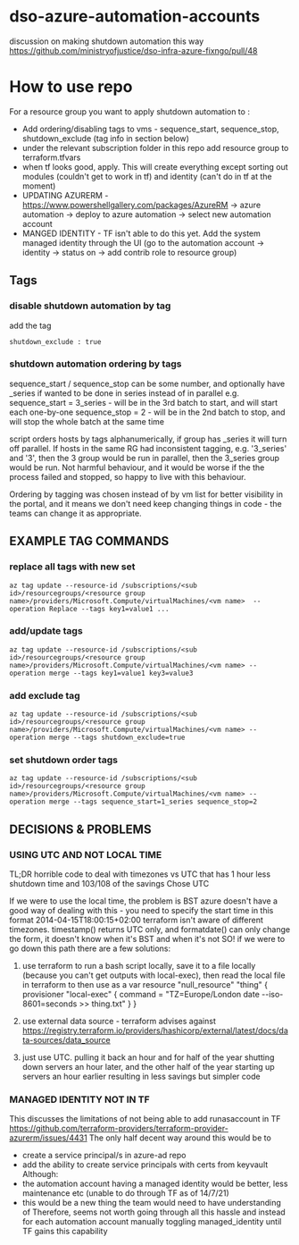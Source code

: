 # dso-azure-automation-accounts

discussion on making shutdown automation this way https://github.com/ministryofjustice/dso-infra-azure-fixngo/pull/48

# How to use repo
For a resource group you want to apply shutdown automation to :
- Add ordering/disabling tags to vms - sequence_start, sequence_stop, shutdown_exclude (tag info in section below)
- under the relevant subscription folder in this repo add resource group to terraform.tfvars
- when tf looks good, apply. This will create everything except sorting out modules (couldn't get to work in tf) and identity (can't do in tf at the moment)
- UPDATING AZURERM - https://www.powershellgallery.com/packages/AzureRM -> azure automation -> deploy to azure automation -> select new automation account
- MANGED IDENTITY - TF isn't able to do this yet. Add the system managed identity through the UI (go to the automation account -> identity -> status on -> add contrib role to resource group)

## Tags

### disable shutdown automation by tag
add the tag 
```
shutdown_exclude : true
```

### shutdown automation ordering by tags

sequence_start / sequence_stop can be some number, and optionally have _series if wanted to be done in series instead of in parallel
e.g. 
sequence_start = 3_series - will be in the 3rd batch to start, and will start each one-by-one 
sequence_stop = 2 - will be in the 2nd batch to stop, and will stop the whole batch at the same time 

script orders hosts by tags alphanumerically, if group has _series it will turn off parallel.
If hosts in the same RG had inconsistent tagging, e.g. '3_series' and '3', then the 3 group would be run in parallel, then the 3_series group would be run.
Not harmful behaviour, and it would be worse if the the process failed and stopped, so happy to live with this behaviour.

Ordering by tagging was chosen instead of by vm list for better visibility in the portal, and it means we don't need keep changing things in code - the teams can change it as appropriate.

## EXAMPLE TAG COMMANDS

### replace all tags with new set
```
az tag update --resource-id /subscriptions/<sub id>/resourcegroups/<resource group name>/providers/Microsoft.Compute/virtualMachines/<vm name>	--operation Replace --tags key1=value1 ...
```

### add/update tags
```
az tag update --resource-id /subscriptions/<sub id>/resourcegroups/<resource group name>/providers/Microsoft.Compute/virtualMachines/<vm name> --operation merge --tags key1=value1 key3=value3
```

### add exclude tag
```
az tag update --resource-id /subscriptions/<sub id>/resourcegroups/<resource group name>/providers/Microsoft.Compute/virtualMachines/<vm name> --operation merge --tags shutdown_exclude=true
```

### set shutdown order tags
```
az tag update --resource-id /subscriptions/<sub id>/resourcegroups/<resource group name>/providers/Microsoft.Compute/virtualMachines/<vm name> --operation merge --tags sequence_start=1_series sequence_stop=2
```


## DECISIONS & PROBLEMS

### USING UTC AND NOT LOCAL TIME
TL;DR
horrible code to deal with timezones vs UTC that has 1 hour less shutdown time and 103/108 of the savings
Chose UTC

If we were to use the local time, the problem is BST
azure doesn't have a good way of dealing with this - you need to specify the start time in this format
2014-04-15T18:00:15+02:00
terraform isn't aware of different timezones. timestamp() returns UTC only, and formatdate() can only change the form, it doesn't know when it's BST and when it's not
SO! if we were to go down this path there are a few solutions:

1. use terraform to run a bash script locally, save it to a file locally (because you can't get outputs with local-exec), then read the local file in terraform to then use as a var
resource "null_resource" "thing" {
  provisioner "local-exec" {
      command = "TZ=Europe/London date --iso-8601=seconds >> thing.txt"
  }
}

2. use external data source - terraform advises against https://registry.terraform.io/providers/hashicorp/external/latest/docs/data-sources/data_source

3. just use UTC. pulling it back an hour and for half of the year shutting down servers an hour later, and the other half of the year starting up servers an hour earlier
resulting in less savings but simpler code


### MANAGED IDENTITY NOT IN TF
This discusses the limitations of not being able to add runasaccount in TF https://github.com/terraform-providers/terraform-provider-azurerm/issues/4431
The only half decent way around this would be to
 - create a service principal/s in azure-ad repo
 - add the ability to create service principals with certs from keyvault
Although: 
 - the automation account having a managed identity would be better, less maintenance etc (unable to do through TF as of 14/7/21)
 - this would be a new thing the team would need to have understanding of
 Therefore, seems not worth going through all this hassle and instead for each automation account manually toggling managed_identity until TF gains this capability
